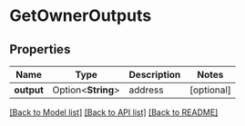 # GetOwnerOutputs

## Properties

Name | Type | Description | Notes
------------ | ------------- | ------------- | -------------
**output** | Option<**String**> | address | [optional]

[[Back to Model list]](../README.md#documentation-for-models) [[Back to API list]](../README.md#documentation-for-api-endpoints) [[Back to README]](../README.md)


